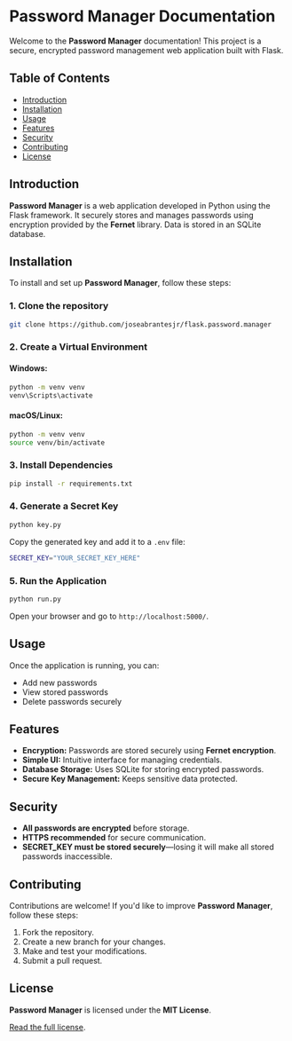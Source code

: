 # Password Manager Documentation

Welcome to the **Password Manager** documentation! This project is a secure, encrypted password management web application built with Flask.

## Table of Contents

- [Introduction](#introduction)
- [Installation](#installation)
- [Usage](#usage)
- [Features](#features)
- [Security](#security)
- [Contributing](#contributing)
- [License](#license)

## Introduction

**Password Manager** is a web application developed in Python using the Flask framework. It securely stores and manages passwords using encryption provided by the **Fernet** library. Data is stored in an SQLite database.

## Installation

To install and set up **Password Manager**, follow these steps:

### 1. Clone the repository

```bash
git clone https://github.com/joseabrantesjr/flask.password.manager
```

### 2. Create a Virtual Environment

#### Windows:
```bash
python -m venv venv
venv\Scripts\activate
```

#### macOS/Linux:
```bash
python -m venv venv
source venv/bin/activate
```

### 3. Install Dependencies

```bash
pip install -r requirements.txt
```

### 4. Generate a Secret Key

```bash
python key.py
```
Copy the generated key and add it to a `.env` file:

```bash
SECRET_KEY="YOUR_SECRET_KEY_HERE"
```

### 5. Run the Application

```bash
python run.py
```

Open your browser and go to `http://localhost:5000/`.

## Usage

Once the application is running, you can:

- Add new passwords
- View stored passwords
- Delete passwords securely

## Features

- **Encryption:** Passwords are stored securely using **Fernet encryption**.
- **Simple UI:** Intuitive interface for managing credentials.
- **Database Storage:** Uses SQLite for storing encrypted passwords.
- **Secure Key Management:** Keeps sensitive data protected.

## Security

- **All passwords are encrypted** before storage.
- **HTTPS recommended** for secure communication.
- **SECRET_KEY must be stored securely**—losing it will make all stored passwords inaccessible.

## Contributing

Contributions are welcome! If you'd like to improve **Password Manager**, follow these steps:

1. Fork the repository.
2. Create a new branch for your changes.
3. Make and test your modifications.
4. Submit a pull request.

## License

**Password Manager** is licensed under the **MIT License**.

[Read the full license](https://github.com/joseabrantesjr/flask.password.manager/blob/main/LICENSE).